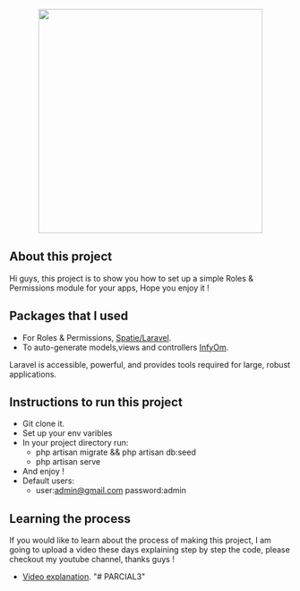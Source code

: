 <p align="center"><img src="https://res.cloudinary.com/dtfbvvkyp/image/upload/v1566331377/laravel-logolockup-cmyk-red.svg" width="400"></p>

## About this project

Hi guys, this project is to show you how to set up a simple Roles & Permissions module for your apps, Hope you enjoy it !

## Packages that I used

-   For Roles & Permissions, [Spatie/Laravel](https://github.com/spatie/laravel-permission).
-   To auto-generate models,views and controllers [InfyOm](https://labs.infyom.com/laravelgenerator/).

Laravel is accessible, powerful, and provides tools required for large, robust applications.

## Instructions to run this project

-   Git clone it.
-   Set up your env varibles
-   In your project directory run:
    -   php artisan migrate && php artisan db:seed
    -   php artisan serve
-   And enjoy !
-   Default users:
    -   user:admin@gmail.com password:admin

## Learning the process

If you would like to learn about the process of making this project, I am going to upload a video these days explaining step by step the code, please checkout my youtube channel, thanks guys !

-   [Video explanation](https://www.youtube.com/channel/UCrEqOvzltRtuCPgURpdfyXw?view_as=subscriber).
"# PARCIAL3" 
